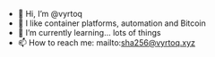 - 👋 Hi, I’m @vyrtoq
- 👀 I like container platforms, automation and Bitcoin
- 🌱 I’m currently learning... lots of things
- 📫 How to reach me: mailto:sha256@vyrtoq.xyz

<!---
vyrtoq/vyrtoq is a ✨ special ✨ repository because its `README.md` (this file) appears on your GitHub profile.
You can click the Preview link to take a look at your changes.
--->
